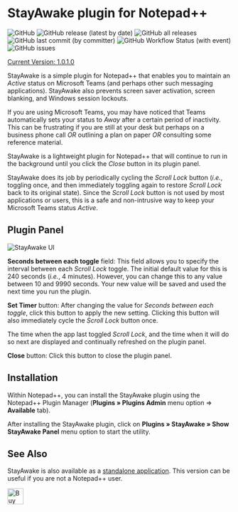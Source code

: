 # StayAwake plugin for Notepad++

![GitHub](https://img.shields.io/github/license/shriprem/StayAwake_NPP_Plugin)
![GitHub release (latest by date)](https://img.shields.io/github/v/release/shriprem/StayAwake_NPP_Plugin)
![GitHub all releases](https://img.shields.io/github/downloads/shriprem/StayAwake_NPP_Plugin/total)
 &nbsp;&nbsp;&nbsp;&nbsp;&nbsp;
![GitHub last commit (by committer)](https://img.shields.io/github/last-commit/shriprem/StayAwake_NPP_Plugin)
![GitHub Workflow Status (with event)](https://img.shields.io/github/actions/workflow/status/shriprem/StayAwake_NPP_Plugin/CI_build.yml)
![GitHub issues](https://img.shields.io/github/issues/shriprem/StayAwake_NPP_Plugin)

[Current Version: 1.0.1.0](https://github.com/shriprem/StayAwake_NPP_Plugin/blob/main/VersionHistory.md)

StayAwake is a simple plugin for Notepad++ that enables you to maintain an _Active_ status on Microsoft Teams (and perhaps other such messaging applications). StayAwake also prevents screen saver activation, screen blanking, and Windows session lockouts.

If you are using Microsoft Teams, you may have noticed that Teams automatically sets your status to _Away_ after a certain period of inactivity. This can be frustrating if you are still at your desk but perhaps on a business phone call _OR_ outlining a plan on paper _OR_ consulting some reference material.

StayAwake is a lightweight plugin for Notepad++ that will continue to run in the background until you click the _Close_ button in its plugin panel.

StayAwake does its job by periodically cycling  the _Scroll Lock_ button (_i.e._, toggling once, and then immediately toggling again to restore _Scroll Lock_ back to its original state). Since the _Scroll Lock_ button is not used by most applications or users, this is a safe and non-intrusive way to keep your Microsoft Teams status _Active_.

## Plugin Panel
![StayAwake UI](https://github.com/shriprem/StayAwake_NPP_Plugin/blob/main/images/StayAwakePanel.png)

**Seconds between each toggle** field:
This field allows you to specify the interval between each _Scroll Lock_ toggle. The initial default value for this is 240 seconds (_i.e._, 4 minutes). However, you can change this to any value between 10 and 9990 seconds. Your new value will be saved and used the next time you run the plugin.

**Set Timer** button: After changing the value for *Seconds between each toggle*, click this button to apply the new setting. Clicking this button will also immediately cycle the _Scroll Lock_ button once.

The time when the app last toggled _Scroll Lock_, and the time when it will do so next are displayed and continually refreshed on the plugin panel.

**Close** button: Click this button to close the plugin panel.


## Installation

Within Notepad++, you can install the StayAwake plugin using the Notepad++ Plugin Manager (**Plugins » Plugins Admin** menu option => **Available** tab).

After installing the StayAwake plugin, click on **Plugins » StayAwake » Show StayAwake Panel** menu option to start the utility.


## See Also
StayAwake is also available as a [standalone application](https://github.com/shriprem/StayAwake). This version can be useful if you are not a Notepad++ user.

<a href='https://ko-fi.com/S6S417WICS' target='_blank'><img height='36' style='border:0px;height:36px;' src='https://storage.ko-fi.com/cdn/kofi5.png?v=6' border='0' alt='Buy Me a Coffee at ko-fi.com' /></a>
